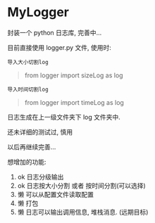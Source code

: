 # MyLogger
封装一个 python 日志库, 完善中...

目前直接使用 logger.py 文件, 使用时:
```
导入大小切割log
```
> from logger import sizeLog as log 
```
导入时间切割log
```
> from logger import timeLog as log

日志生成在上一级文件夹下 log 文件夹中.

还未详细的测试过, 慎用


以后再继续完善...

想增加的功能:
1. ok  日志分级输出 
2. ok  日志按大小分割 或者 按时间分割(可以选择)
3. 懒  可以从配置文件读取配置
4. 懒  打包
5. 懒  日志可以输出调用信息, 堆栈消息. (远期目标)
